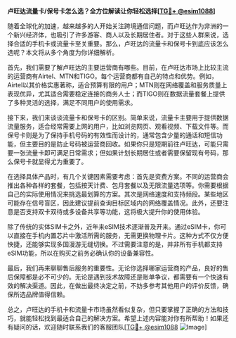 **卢旺达流量卡/保号卡怎么选？全方位解读让你轻松选择[[TG💪+ @esim1088](https://t.me/s/esim1088)]**

随着全球化的加速，越来越多的人开始关注跨境通信问题，而卢旺达作为非洲的一个新兴经济体，也吸引了许多游客、商人以及长期居住者。对于这些人群来说，选择合适的手机卡或流量卡至关重要。那么，卢旺达的流量卡和保号卡到底应该怎么选呢？本文将从多个角度为你详细解析。

首先，我们需要了解卢旺达的主要运营商有哪些。目前，在卢旺达市场上比较主流的运营商有Airtel、MTN和TIGO。每个运营商都有自己的特点和优势。例如，Airtel以其价格实惠著称，适合预算有限的用户；MTN则在网络覆盖和服务质量上表现优异，尤其适合需要稳定连接的商务人士；而TIGO则在数据流量套餐上提供了多种灵活的选择，满足不同用户的使用需求。

接下来，我们来谈谈流量卡和保号卡的区别。简单来说，流量卡主要用于提供数据流量服务，适合经常需要上网的用户，比如浏览网页、观看视频、下载文件等。而保号卡则是为了保持手机号码的有效性而设计的，通常包含少量的通话和短信功能，但主要目的是防止号码被运营商回收。如果你只是短期前往卢旺达，可能只需要一张流量卡即可满足日常需求；但如果计划长期居住或者需要保留现有号码，那么保号卡就显得尤为重要了。

在选择具体产品时，有几个关键因素需要考虑：首先是资费方案。不同的运营商会推出各种各样的套餐，包括按天计费、包月套餐以及无限流量选项等。你需要根据自己的实际使用情况来挑选最划算的方案。其次是网络速度和支持频段。某些地区可能存在信号盲区，因此建议提前查询目标区域内的网络覆盖情况。此外，还要注意是否支持双卡双待或多设备共享等功能，这将极大提升你的使用体验。

除了传统的实体SIM卡之外，近年来eSIM技术逐渐普及开来。通过eSIM卡，你可以直接在手机内置芯片中激活所需的服务，无需更换物理卡片。这种方式不仅方便快捷，还能够实现多国漫游无缝切换。不过需要注意的是，并非所有手机都支持eSIM功能，所以在购买之前务必确认你的设备兼容性。

最后，我们再来聊聊售后服务的重要性。无论你选择哪家运营商的产品，良好的售后保障都是必不可少的。无论是遇到技术故障还是账单争议，都需要有一个快速有效的解决渠道。因此，在做出最终决定之前，不妨多参考其他用户的评价反馈，确保所选品牌值得信赖。

总之，卢旺达的手机卡和流量卡市场虽然看似复杂，但只要掌握了正确的方法和技巧，就能轻松找到最适合自己的解决方案。希望上述内容能对你有所帮助！如果还有疑问的话，欢迎随时联系我们的客服团队[[TG💪+ @esim1088](https://t.me/s/esim1088) ![Image](https://i.postimg.cc/4NQfJmqS/Snipaste-2025-05-13-00-14-12.png)]